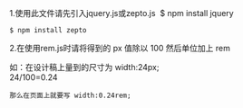 1.使用此文件请先引入jquery.js或zepto.js
​    	$ npm install jquery  

 	$ npm install zepto

2.在使用rem.js时请将得到的 px 值除以 100 然后单位加上 rem

如：在设计稿上量到的尺寸为  width:24px;  
​    24/100=0.24

    那么在页面上就要写 width:0.24rem; 

